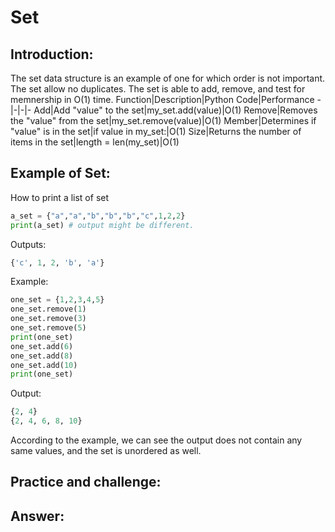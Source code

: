 # Set
## Introduction:
The set data structure is an example of one for which order is not important. The set allow no duplicates. The set is able to add, remove, and test for memnership in O(1) time.
Function|Description|Python Code|Performance
-|-|-|-
Add|Add "value" to the set|my_set.add(value)|O(1)
Remove|Removes the "value" from the set|my_set.remove(value)|O(1)
Member|Determines if "value" is in the set|if value in my_set:|O(1)
Size|Returns the number of items in the set|length = len(my_set)|O(1)

## Example of Set:
How to print a list of set
```python
a_set = {"a","a","b","b","b","c",1,2,2}
print(a_set) # output might be different.

```
Outputs:
```python
{'c', 1, 2, 'b', 'a'}
```
Example:
```python
one_set = {1,2,3,4,5}
one_set.remove(1)
one_set.remove(3)
one_set.remove(5)
print(one_set)
one_set.add(6)
one_set.add(8)
one_set.add(10)
print(one_set)
```
Output:
```python
{2, 4}
{2, 4, 6, 8, 10}
```
According to the example, we can see the output does not contain any same values, and the set is unordered as well.
## Practice and challenge:
## Answer:
